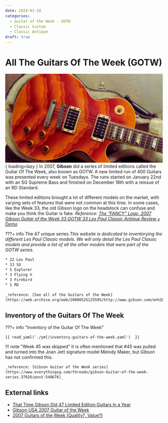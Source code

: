 ```yaml
---
date: 2024-01-28
categories:
  - Guitar of the Week - GOTW
  - Classic Custom
  - Classic Antique
draft: true
---
```


# All The Guitars Of The Week (GOTW)

![Les Paul Classic](./img/2007-les-paul-classic-week-05-body.jpg){ loading=lazy }
In 2007, **Gibson** did a series of limited editions called the Guitar Of The Week, also known as GOTW.
A new limited run of 400 Guitars was presented every week on Tuesdays.
The runs started on January 22nd with an SG Supreme Bass and finished on December 18th with a reissue of an RD Standard.

<!-- more -->

These limited editions brought a lot of different models on the market,
with varying sets of features that were not common at this time.
In some cases, like the Week 33, the old Gibson logo on the headstock can confuse and make you think the Guitar is
fake. _Reference: [The "FANCY" Logo, 2007 Gibson Guitar of the Week 33 GOTW 33 Les Paul Classic Antique Review + Demo](https://www.youtube.com/watch?v=s-38AOmakes)_

???+ info The 47 unique series
    _This website is dedicated to inventorying the different Les Paul Classic models.
    We will only detail the Les Paul Classic models and provide a list of all the other models that were part of the GOTW series._

    * 22 Les Paul
    * 13 SG
    * 5 Explorer
    * 3 Flying V
    * 3 Firebird
    * 1 RD

    _reference: [See all of the Guitars of the Week](https://web.archive.org/web/20090525125505/http://www.gibson.com/en%2Dus/Divisions/Gibson%20USA/Guitar%20of%20the%20Week)_

## Inventory of the Guitars Of The Week


???+ info "Inventory of the Guitar Of The Week"

    {{ read_yaml('./yml/inventory-guitars-of-the-week.yaml')  }}

!!! note "Week 45 was skipped"
    It is often mentioned that #45 was pulled and turned into the Joan Jett signature model Melody Maker, but Gibson has not
    confirmed this.

    _reference: [Gibson Guitar of the Week series](https://www.everythingsg.com/threads/gibson-Guitar-of-the-week-series.37026/post-540676)_


## External links

* [That Time Gibson Did 47 Limited Edition Guitars In a Year](https://www.youtube.com/watch?v=tLwrtCSQiNg)
* [Gibson USA 2007 Guitar of the Week](http://www.musicasa.es/namm-messe.com/gibson_Guitar_of_the_week.htm)
* [2007 Guitars of the Week (Quality?, Value?)](https://www.mylespaul.com/threads/2007-Guitars-of-the-week-quality-value.6717/)
